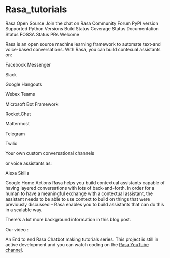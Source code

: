 # Rasa_tutorials

Rasa Open Source
Join the chat on Rasa Community Forum PyPI version Supported Python Versions Build Status Coverage Status Documentation Status FOSSA Status PRs Welcome



Rasa is an open source machine learning framework to automate text-and voice-based conversations. With Rasa, you can build contexual assistants on:

Facebook Messenger

Slack

Google Hangouts

Webex Teams

Microsoft Bot Framework

Rocket.Chat

Mattermost

Telegram

Twilio

Your own custom conversational channels

or voice assistants as:


Alexa Skills

Google Home Actions
Rasa helps you build contextual assistants capable of having layered conversations with lots of back-and-forth. In order for a human to have a meaningful exchange with a contextual assistant, the assistant needs to be able to use context to build on things that were previously discussed – Rasa enables you to build assistants that can do this in a scalable way.

There's a lot more background information in this blog post.

Our video :

An End to end Rasa Chatbot making tutorials series.
This project is still in active development and you can watch coding on the [Rasa YouTube channel](https://www.youtube.com/watch?v=BIvte_9Jx4E&list=PLje5MF3ukgqhQN9H7J_WgCv2XjEQtPR3e&index=4&t=0s).
